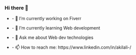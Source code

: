 ### Hi there 👋
<div>
  <ul>
    <li>
      <p>
- 🔭 I’m currently working on Fiverr
      </p>
     </li>
     <li>
       <p>
- 🌱 I’m currently learning Web development
          </p>
     </li>
    <li>
       <p>
- 💬 Ask me about Web dev technologies
           </p>
     </li>
     <li>
       <p>
- 📫 How to reach me: https://www.linkedin.com/in/akilali-/
               </p>
     </li>
  </ul>
</div>
